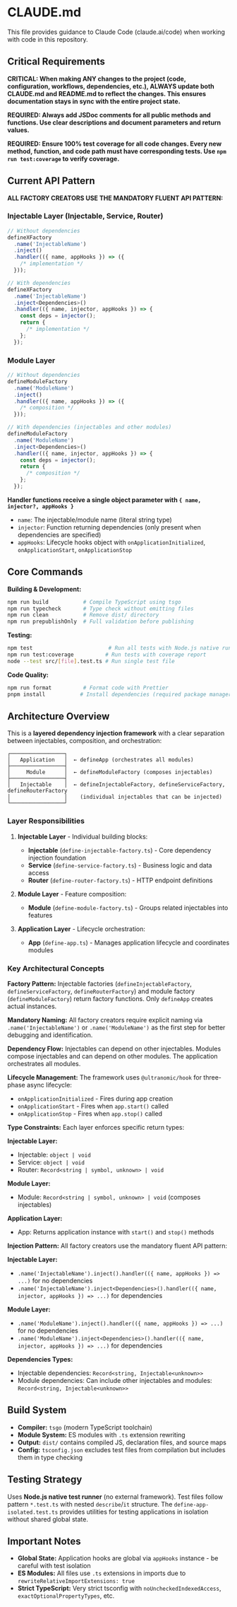 # CLAUDE.md

This file provides guidance to Claude Code (claude.ai/code) when working with code in this repository.

## Critical Requirements

**CRITICAL: When making ANY changes to the project (code, configuration, workflows, dependencies, etc.), ALWAYS update both CLAUDE.md and README.md to reflect the changes. This ensures documentation stays in sync with the entire project state.**

**REQUIRED: Always add JSDoc comments for all public methods and functions. Use clear descriptions and document parameters and return values.**

**REQUIRED: Ensure 100% test coverage for all code changes. Every new method, function, and code path must have corresponding tests. Use `npm run test:coverage` to verify coverage.**

## Current API Pattern

**ALL FACTORY CREATORS USE THE MANDATORY FLUENT API PATTERN:**

### Injectable Layer (Injectable, Service, Router)

```typescript
// Without dependencies
defineXFactory
  .name('InjectableName')
  .inject()
  .handler(({ name, appHooks }) => ({
    /* implementation */
  }));

// With dependencies
defineXFactory
  .name('InjectableName')
  .inject<Dependencies>()
  .handler(({ name, injector, appHooks }) => {
    const deps = injector();
    return {
      /* implementation */
    };
  });
```

### Module Layer

```typescript
// Without dependencies
defineModuleFactory
  .name('ModuleName')
  .inject()
  .handler(({ name, appHooks }) => ({
    /* composition */
  }));

// With dependencies (injectables and other modules)
defineModuleFactory
  .name('ModuleName')
  .inject<Dependencies>()
  .handler(({ name, injector, appHooks }) => {
    const deps = injector();
    return {
      /* composition */
    };
  });
```

**Handler functions receive a single object parameter with `{ name, injector?, appHooks }`**

- `name`: The injectable/module name (literal string type)
- `injector`: Function returning dependencies (only present when dependencies are specified)
- `appHooks`: Lifecycle hooks object with `onApplicationInitialized`, `onApplicationStart`, `onApplicationStop`

## Core Commands

**Building & Development:**

```bash
npm run build           # Compile TypeScript using tsgo
npm run typecheck       # Type check without emitting files
npm run clean           # Remove dist/ directory
npm run prepublishOnly  # Full validation before publishing
```

**Testing:**

```bash
npm test                        # Run all tests with Node.js native runner
npm run test:coverage          # Run tests with coverage report
node --test src/[file].test.ts # Run single test file
```

**Code Quality:**

```bash
npm run format          # Format code with Prettier
pnpm install           # Install dependencies (required package manager)
```

## Architecture Overview

This is a **layered dependency injection framework** with a clear separation between injectables, composition, and orchestration:

```
┌─────────────────┐
│   Application   │  ← defineApp (orchestrates all modules)
├─────────────────┤
│     Module      │  ← defineModuleFactory (composes injectables)
├─────────────────┤
│   Injectable    │  ← defineInjectableFactory, defineServiceFactory, defineRouterFactory
│                 │    (individual injectables that can be injected)
└─────────────────┘
```

### Layer Responsibilities

1. **Injectable Layer** - Individual building blocks:
   - **Injectable** (`define-injectable-factory.ts`) - Core dependency injection foundation
   - **Service** (`define-service-factory.ts`) - Business logic and data access
   - **Router** (`define-router-factory.ts`) - HTTP endpoint definitions

2. **Module Layer** - Feature composition:
   - **Module** (`define-module-factory.ts`) - Groups related injectables into features

3. **Application Layer** - Lifecycle orchestration:
   - **App** (`define-app.ts`) - Manages application lifecycle and coordinates modules

### Key Architectural Concepts

**Factory Pattern:** Injectable factories (`defineInjectableFactory`, `defineServiceFactory`, `defineRouterFactory`) and module factory (`defineModuleFactory`) return factory functions. Only `defineApp` creates actual instances.

**Mandatory Naming:** All factory creators require explicit naming via `.name('InjectableName')` or `.name('ModuleName')` as the first step for better debugging and identification.

**Dependency Flow:** Injectables can depend on other injectables. Modules compose injectables and can depend on other modules. The application orchestrates all modules.

**Lifecycle Management:** The framework uses `@ultranomic/hook` for three-phase async lifecycle:

- `onApplicationInitialized` - Fires during app creation
- `onApplicationStart` - Fires when `app.start()` called
- `onApplicationStop` - Fires when `app.stop()` called

**Type Constraints:** Each layer enforces specific return types:

**Injectable Layer:**

- Injectable: `object | void`
- Service: `object | void`
- Router: `Record<string | symbol, unknown> | void`

**Module Layer:**

- Module: `Record<string | symbol, unknown> | void` (composes injectables)

**Application Layer:**

- App: Returns application instance with `start()` and `stop()` methods

**Injection Pattern:** All factory creators use the mandatory fluent API pattern:

**Injectable Layer:**

- `.name('InjectableName').inject().handler(({ name, appHooks }) => ...)` for no dependencies
- `.name('InjectableName').inject<Dependencies>().handler(({ name, injector, appHooks }) => ...)` for dependencies

**Module Layer:**

- `.name('ModuleName').inject().handler(({ name, appHooks }) => ...)` for no dependencies
- `.name('ModuleName').inject<Dependencies>().handler(({ name, injector, appHooks }) => ...)` for dependencies

**Dependencies Types:**

- Injectable dependencies: `Record<string, Injectable<unknown>>`
- Module dependencies: Can include other injectables and modules: `Record<string, Injectable<unknown>>`

## Build System

- **Compiler:** `tsgo` (modern TypeScript toolchain)
- **Module System:** ES modules with `.ts` extension rewriting
- **Output:** `dist/` contains compiled JS, declaration files, and source maps
- **Config:** `tsconfig.json` excludes test files from compilation but includes them in type checking

## Testing Strategy

Uses **Node.js native test runner** (no external framework). Test files follow pattern `*.test.ts` with nested `describe`/`it` structure. The `define-app-isolated.test.ts` provides utilities for testing applications in isolation without shared global state.

## Important Notes

- **Global State:** Application hooks are global via `appHooks` instance - be careful with test isolation
- **ES Modules:** All files use `.ts` extensions in imports due to `rewriteRelativeImportExtensions: true`
- **Strict TypeScript:** Very strict tsconfig with `noUncheckedIndexedAccess`, `exactOptionalPropertyTypes`, etc.
